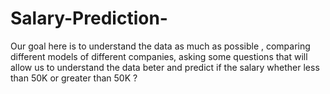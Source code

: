 # Salary-Prediction-
Our goal here is to understand the data as much as possible , comparing different models of different companies, asking some questions that will allow us to understand the data beter and predict if the salary whether less than 50K or greater than 50K ?
